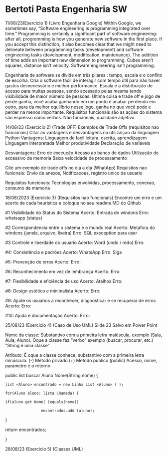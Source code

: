 # Bertoti Pasta Engenharia SW
11/08/23(Exercicio 1) (Livro Engenharia Google)
Within Google, we sometimes say, “Software engineering is programming integrated over time.” Programming is certainly a significant part of software engineering: after all, programming is how you generate new software in the first place. If you accept this distinction, it also becomes clear that we might need to delineate between programming tasks (development) and software engineering tasks (development, modification, maintenance). The addition of time adds an important new dimension to programming. Cubes aren’t squares, distance isn’t velocity. Software engineering isn’t programming.

Engenharia de software se divide em três pilares : tempo, escala e o conflito de escolha.
Cria o software fácil de interagir com tempo útil para não haver gastos desnecessário e melhor performance.
Escala e a distribuição de acesso para muitas pessoas, sendo acessado pelas mesma tendo visibilidade de maior número de pessoas.
Última coisa e trade off e jogo de perde ganha, você acaba ganhando em um ponto e acabar perdendo em outro, para da melhor equilíbrio nesse jogo, ganha no que você pode e perder na menos importante.
Requisitos funcionais são as ações do sistema são espresso como verbos.
Não funcionais, qualidade adjetivo.

14/08/23 (Exercicio 2) (Trade OFF)
Exemplos de Trade Offs (requisitos nao funcionais)
Citar as vantagens e desvantagens na utilizalçao da linguagem Python
Vantagens:
Linguagem de facil leitura, escrita, aprendizagem
Linguagem interpretada
Melhor produtividade
Declaração de variaveis

Desvantagens:
Erro de execução
Acesso ao banco de dados
Utilização de excessivo de memoria
Baixa velocidade de processamento

Cite um exemplo de trade offs no dia a dia (WhatApp)
Requisitos nao funionais: Envio de anexos, Notificacoes, registro unico de usuario

Requisitos funcionais: Tecnologias envolvidas, processamento, conexao, consumo de memoria

18/08/2023 (Exercicio 3) (Requisitos nao funcionais)
Encontre um erro e um acerto de cada heuristica e coloque no seu readme.MD do Github

#1 Visibilidade do Status do Sistema
Acerto: Entrada do windons
Erro: whatsapp (status)

#2 Correspondencia entre o sistema e o mundo real
Acerto: Metafora do windons (janela, arquivo, lixeira)
Erro: SQL exeception para user 

#3 Controle e liberdade do usuario
Acerto: Word (undo / redo)
Erro: 

#4: Consistência e padrões
Acerto: WhatsApp
Erro: Siga

#5: Prevenção de erros
Acerto:
Erro:

#6: Reconhecimento em vez de lembrança
Acerto:
Erro:

#7: Flexibilidade e eficiência de uso
Acerto: Atalhos
Erro:

#8: Design estético e minimalista
Acerto: 
Erro:

#9: Ajude os usuários a reconhecer, diagnosticar e se recuperar de erros
Acerto:
Erro:

#10: Ajuda e documentação
Acerto:
Erro: 

25/08/23 (Exercicio 4) (Caso de Uso UML)
Slide 23
Salvo em Power Point


Nome da classe: Substantivo com a primeira letra maiúscula, exemplo (Sala, Aula, Aluno).
Oque a classe faz “verbo” exemplo (buscar, procurar, etc.)
"String é uma classe"

Atributo: É oque a classe conhece, substantivo com a primeira letra minúscula.
(-) Metodo privado
(+) Metodo publico (public)
Acesso, nome, parametro e o retorno

public list <Aluno> buscar Aluno Nome(String nome) {

	list <Aluno> encontrado = new Linha List <Aluno> ( );
	
	for(Aluno aluno: lista Chamada) {

	if(aluno.get Nome( )equals(nome))	

                	encontrados.add (aluno);
}

return encontrados;

}

28/08/23 (Exercicio 5) (Classes UML)




























